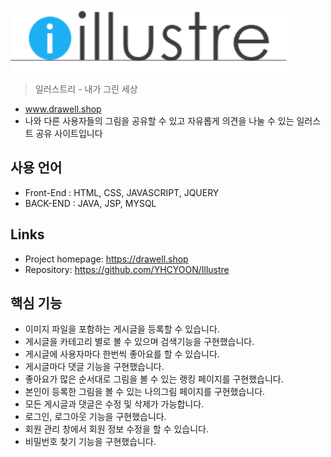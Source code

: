 <img src="/WebContent/images/illustre_logo_underline.png" height="100"/>

> 일러스트리 - 내가 그린 세상 
- www.drawell.shop
- 나와 다른 사용자들의 그림을 공유할 수 있고 자유롭게 의견을 나눌 수 있는 일러스트 공유 사이트입니다

## 사용 언어
- Front-End : HTML, CSS, JAVASCRIPT, JQUERY
- BACK-END : JAVA, JSP, MYSQL

## Links
- Project homepage: https://drawell.shop
- Repository: https://github.com/YHCYOON/Illustre

## 핵심 기능
- 이미지 파일을 포함하는 게시글을 등록할 수 있습니다.
- 게시글을 카테고리 별로 볼 수 있으며 검색기능을 구현했습니다.
- 게시글에 사용자마다 한번씩 좋아요를 할 수 있습니다.
- 게시글마다 댓글 기능을 구현했습니다.
- 좋아요가 많은 순서대로 그림을 볼 수 있는 랭킹 페이지를 구현했습니다.
- 본인이 등록한 그림을 볼 수 있는 나의그림 페이지를 구현했습니다.
- 모든 게시글과 댓글은 수정 및 삭제가 가능합니다.
- 로그인, 로그아웃 기능을 구현했습니다.
- 회원 관리 창에서 회원 정보 수정을 할 수 있습니다.
- 비밀번호 찾기 기능을 구현했습니다.




